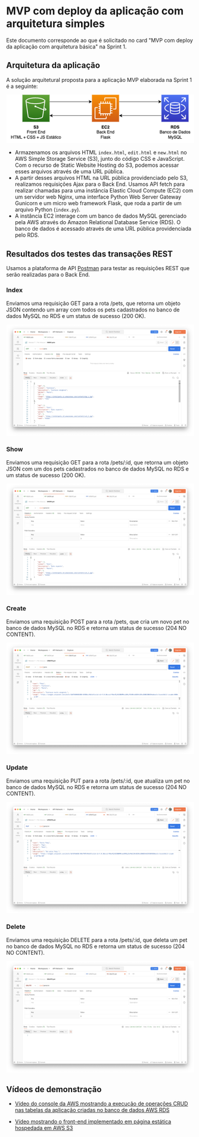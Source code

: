 # MVP com deploy da aplicação com arquitetura simples

Este documento corresponde ao que é solicitado no card "MVP com deploy da aplicação com arquitetura básica" na Sprint 1.

## Arquitetura da aplicação

A solução arquitetural proposta para a aplicação MVP elaborada na Sprint 1 é a seguinte:

![Arquitetura Sprint 1](img/sprint_1/arquitetura.png)

- Armazenamos os arquivos HTML `index.html`, `edit.html` e `new.html` no AWS Simple Storage Service (S3), junto do código CSS e JavaScript. Com o recurso de Static Website Hosting do S3, podemos acessar esses arquivos através de uma URL pública.
- A partir desses arquivos HTML na URL pública providenciado pelo S3, realizamos requisições Ajax para o Back End. Usamos API fetch para realizar chamadas para uma instância Elastic Cloud Compute (EC2) com um servidor web Nginx, uma interface Python Web Server Gateway Gunicorn e um micro web framework Flask, que roda a partir de um arquivo Python (`index.py`).
- A instância EC2 interage com um banco de dados MySQL gerenciado pela AWS através do Amazon Relational Database Service (RDS). O banco de dados é acessado através de uma URL pública providenciada pelo RDS.


## Resultados dos testes das transações REST

Usamos a plataforma de API [Postman](https://www.postman.com/) para testar as requisições REST que serão realizadas para o Back End.

### Index

Enviamos uma requisição GET para a rota /pets, que retorna um objeto JSON contendo um array com todos os pets cadastrados no banco de dados MySQL no RDS e um status de sucesso (200 OK).

![Teste Index](img/sprint_1/index.png)

### Show

Enviamos uma requisição GET para a rota /pets/:id, que retorna um objeto JSON com um dos pets cadastrados no banco de dados MySQL no RDS e um status de sucesso (200 OK).

![Teste Show](img/sprint_1/show.png)

### Create

Enviamos uma requisição POST para a rota /pets, que cria um novo pet no banco de dados MySQL no RDS e retorna um status de sucesso (204 NO CONTENT).

![Teste Create](img/sprint_1/create.png)


### Update

Enviamos uma requisição PUT para a rota /pets/:id, que atualiza um pet no banco de dados MySQL no RDS e retorna um status de sucesso (204 NO CONTENT).

![Teste Update](img/sprint_1/update.png)

### Delete

Enviamos uma requisição DELETE para a rota /pets/:id, que deleta um pet no banco de dados MySQL no RDS e retorna um status de sucesso (204 NO CONTENT).

![Teste Delete](img/sprint_1/delete.png)


## Vídeos de demonstração

- [Vídeo do console da AWS mostrando a execução de operações CRUD nas tabelas da aplicação criadas no banco de dados AWS RDS](https://www.youtube.com/watch?v=YMM2ZTQbU6M)

- [Vídeo mostrando o front-end implementado em página estática hospedada em AWS S3](https://www.youtube.com/watch?v=MWPiklmMV9A)

